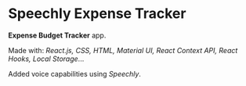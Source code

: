 # Speechly Expense Tracker

**Expense Budget Tracker** app.

Made with: _React.js, CSS, HTML, Material UI, React Context API, React Hooks, Local Storage_...

Added voice capabilities using _Speechly_.
